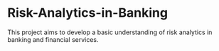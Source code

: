 # Risk-Analytics-in-Banking
This project aims to develop a basic understanding of risk analytics in banking and financial services.

